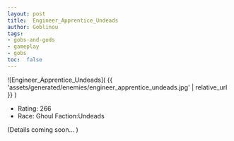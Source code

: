 ```yaml
---
layout: post
title:  Engineer_Apprentice_Undeads
author: Goblinou
tags:
- gobs-and-gods
- gameplay
- gobs
toc:  false
---
```


![Engineer_Apprentice_Undeads]( {{ 'assets/generated/enemies/engineer_apprentice_undeads.jpg' | relative_url }} )
- Rating: 266
- Race: Ghoul  Faction:Undeads

(Details coming soon... )